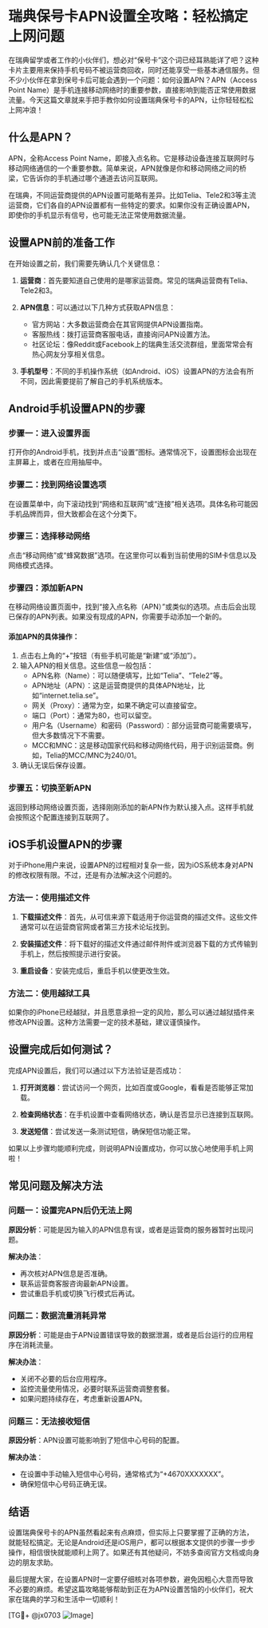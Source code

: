 # 瑞典保号卡APN设置全攻略：轻松搞定上网问题

在瑞典留学或者工作的小伙伴们，想必对“保号卡”这个词已经耳熟能详了吧？这种卡片主要用来保持手机号码不被运营商回收，同时还能享受一些基本通信服务。但不少小伙伴在拿到保号卡后可能会遇到一个问题：如何设置APN？APN（Access Point Name）是手机连接移动网络时的重要参数，直接影响到能否正常使用数据流量。今天这篇文章就来手把手教你如何设置瑞典保号卡的APN，让你轻轻松松上网冲浪！

## 什么是APN？

APN，全称Access Point Name，即接入点名称。它是移动设备连接互联网时与移动网络通信的一个重要参数。简单来说，APN就像是你和移动网络之间的桥梁，它告诉你的手机通过哪个通道去访问互联网。

在瑞典，不同运营商提供的APN设置可能略有差异。比如Telia、Tele2和3等主流运营商，它们各自的APN设置都有一些特定的要求。如果你没有正确设置APN，即使你的手机显示有信号，也可能无法正常使用数据流量。

## 设置APN前的准备工作

在开始设置之前，我们需要先确认几个关键信息：

1. **运营商**：首先要知道自己使用的是哪家运营商。常见的瑞典运营商有Telia、Tele2和3。
   
2. **APN信息**：可以通过以下几种方式获取APN信息：
   - 官方网站：大多数运营商会在其官网提供APN设置指南。
   - 客服热线：拨打运营商客服电话，直接询问APN设置方法。
   - 社区论坛：像Reddit或Facebook上的瑞典生活交流群组，里面常常会有热心网友分享相关信息。

3. **手机型号**：不同的手机操作系统（如Android、iOS）设置APN的方法会有所不同，因此需要提前了解自己的手机系统版本。

## Android手机设置APN的步骤

### 步骤一：进入设置界面

打开你的Android手机，找到并点击“设置”图标。通常情况下，设置图标会出现在主屏幕上，或者在应用抽屉中。

### 步骤二：找到网络设置选项

在设置菜单中，向下滚动找到“网络和互联网”或“连接”相关选项。具体名称可能因手机品牌而异，但大致都会在这个分类下。

### 步骤三：选择移动网络

点击“移动网络”或“蜂窝数据”选项。在这里你可以看到当前使用的SIM卡信息以及网络模式选择。

### 步骤四：添加新APN

在移动网络设置页面中，找到“接入点名称（APN）”或类似的选项。点击后会出现已保存的APN列表。如果没有现成的APN，你需要手动添加一个新的。

#### 添加APN的具体操作：

1. 点击右上角的“+”按钮（有些手机可能是“新建”或“添加”）。
2. 输入APN的相关信息。这些信息一般包括：
   - APN名称（Name）：可以随便填写，比如“Telia”、“Tele2”等。
   - APN地址（APN）：这是运营商提供的具体APN地址，比如“internet.telia.se”。
   - 网关（Proxy）：通常为空，如果不确定可以直接留空。
   - 端口（Port）：通常为80，也可以留空。
   - 用户名（Username）和密码（Password）：部分运营商可能需要填写，但大多数情况下不需要。
   - MCC和MNC：这是移动国家代码和移动网络代码，用于识别运营商。例如，Telia的MCC/MNC为240/01。
3. 确认无误后保存设置。

### 步骤五：切换至新APN

返回到移动网络设置页面，选择刚刚添加的新APN作为默认接入点。这样手机就会按照这个配置连接到互联网了。

## iOS手机设置APN的步骤

对于iPhone用户来说，设置APN的过程相对复杂一些，因为iOS系统本身对APN的修改权限有限。不过，还是有办法解决这个问题的。

### 方法一：使用描述文件

1. **下载描述文件**：首先，从可信来源下载适用于你运营商的描述文件。这些文件通常可以在运营商官网或者第三方技术论坛找到。
   
2. **安装描述文件**：将下载好的描述文件通过邮件附件或浏览器下载的方式传输到手机上，然后按照提示进行安装。
   
3. **重启设备**：安装完成后，重启手机以使更改生效。

### 方法二：使用越狱工具

如果你的iPhone已经越狱，并且愿意承担一定的风险，那么可以通过越狱插件来修改APN设置。这种方法需要一定的技术基础，建议谨慎操作。

## 设置完成后如何测试？

完成APN设置后，我们可以通过以下方法验证是否成功：

1. **打开浏览器**：尝试访问一个网页，比如百度或Google，看看是否能够正常加载。
   
2. **检查网络状态**：在手机设置中查看网络状态，确认是否显示已连接到互联网。

3. **发送短信**：尝试发送一条测试短信，确保短信功能正常。

如果以上步骤均能顺利完成，则说明APN设置成功，你可以放心地使用手机上网啦！

## 常见问题及解决方法

### 问题一：设置完APN后仍无法上网

**原因分析**：可能是因为输入的APN信息有误，或者是运营商的服务器暂时出现问题。

**解决办法**：
- 再次核对APN信息是否准确。
- 联系运营商客服咨询最新APN设置。
- 尝试重启手机或切换飞行模式后再试。

### 问题二：数据流量消耗异常

**原因分析**：可能是由于APN设置错误导致的数据泄漏，或者是后台运行的应用程序在消耗流量。

**解决办法**：
- 关闭不必要的后台应用程序。
- 监控流量使用情况，必要时联系运营商调整套餐。
- 如果问题持续存在，考虑重新设置APN。

### 问题三：无法接收短信

**原因分析**：APN设置可能影响到了短信中心号码的配置。

**解决办法**：
- 在设置中手动输入短信中心号码，通常格式为“+4670XXXXXXX”。
- 确保短信中心号码正确无误。

## 结语

设置瑞典保号卡的APN虽然看起来有点麻烦，但实际上只要掌握了正确的方法，就能轻松搞定。无论是Android还是iOS用户，都可以根据本文提供的步骤一步步操作，相信很快就能顺利上网了。如果还有其他疑问，不妨多查阅官方文档或向身边的朋友求助。

最后提醒大家，在设置APN时一定要仔细核对各项参数，避免因粗心大意而导致不必要的麻烦。希望这篇攻略能够帮助到正在为APN设置苦恼的小伙伴们，祝大家在瑞典的学习和生活中一切顺利！

[TG💪+ @jx0703 ![Image](https://github.com/user-attachments/assets/dbca1d08-cadb-493c-b0ec-ad6f7a83f270)]